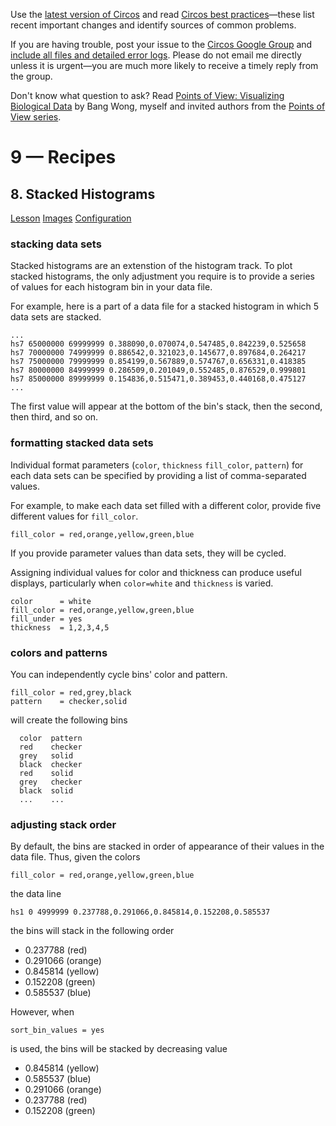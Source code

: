 Use the [latest version of Circos](/software/download/circos/) and read
[Circos best
practices](/documentation/tutorials/reference/best_practices/)—these list
recent important changes and identify sources of common problems.

If you are having trouble, post your issue to the [Circos Google
Group](https://groups.google.com/group/circos-data-visualization) and [include
all files and detailed error logs](/support/support/). Please do not email me
directly unless it is urgent—you are much more likely to receive a timely
reply from the group.

Don't know what question to ask? Read [Points of View: Visualizing Biological
Data](https://www.nature.com/nmeth/journal/v9/n12/full/nmeth.2258.html) by
Bang Wong, myself and invited authors from the [Points of View
series](https://mk.bcgsc.ca/pointsofview).

# 9 — Recipes

## 8\. Stacked Histograms

[Lesson](/documentation/tutorials/recipes/stacked_histograms/lesson)
[Images](/documentation/tutorials/recipes/stacked_histograms/images)
[Configuration](/documentation/tutorials/recipes/stacked_histograms/configuration)

### stacking data sets

Stacked histograms are an extenstion of the histogram track. To plot stacked
histograms, the only adjustment you require is to provide a series of values
for each histogram bin in your data file.

For example, here is a part of a data file for a stacked histogram in which 5
data sets are stacked.

    
    
    ...
    hs7 65000000 69999999 0.388090,0.070074,0.547485,0.842239,0.525658
    hs7 70000000 74999999 0.886542,0.321023,0.145677,0.897684,0.264217
    hs7 75000000 79999999 0.854199,0.567889,0.574767,0.656331,0.418385
    hs7 80000000 84999999 0.286509,0.201049,0.552485,0.876529,0.999801
    hs7 85000000 89999999 0.154836,0.515471,0.389453,0.440168,0.475127
    ...
    

The first value will appear at the bottom of the bin's stack, then the second,
then third, and so on.

### formatting stacked data sets

Individual format parameters (`color`, `thickness` `fill_color`, `pattern`)
for each data sets can be specified by providing a list of comma-separated
values.

For example, to make each data set filled with a different color, provide five
different values for `fill_color`.

    
    
    fill_color = red,orange,yellow,green,blue
    

If you provide parameter values than data sets, they will be cycled.

Assigning individual values for color and thickness can produce useful
displays, particularly when `color=white` and `thickness` is varied.

    
    
    color      = white
    fill_color = red,orange,yellow,green,blue
    fill_under = yes
    thickness  = 1,2,3,4,5
    

### colors and patterns

You can independently cycle bins' color and pattern.

    
    
    fill_color = red,grey,black
    pattern    = checker,solid
    

will create the following bins

    
    
      color  pattern
      red    checker
      grey   solid
      black  checker
      red    solid
      grey   checker
      black  solid
      ...    ...
    

### adjusting stack order

By default, the bins are stacked in order of appearance of their values in the
data file. Thus, given the colors

    
    
    fill_color = red,orange,yellow,green,blue
    

the data line

    
    
    hs1 0 4999999 0.237788,0.291066,0.845814,0.152208,0.585537
    

the bins will stack in the following order

  * 0.237788 (red) 
  * 0.291066 (orange) 
  * 0.845814 (yellow) 
  * 0.152208 (green) 
  * 0.585537 (blue) 

However, when

    
    
    sort_bin_values = yes
    

is used, the bins will be stacked by decreasing value

  * 0.845814 (yellow) 
  * 0.585537 (blue) 
  * 0.291066 (orange) 
  * 0.237788 (red) 
  * 0.152208 (green) 


